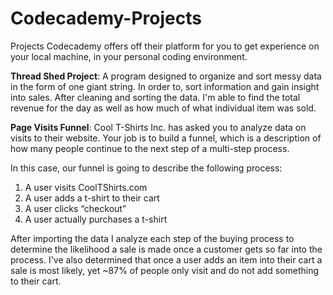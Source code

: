 # Codecademy-Projects
Projects Codecademy offers off their platform for you to get experience on your local machine, in your personal coding environment.

**Thread Shed Project**: 
A program designed to organize and sort messy data in the form of one giant string. In order to, sort information and gain insight into sales. 
After cleaning and sorting the data. I'm able to find the total revenue for the day as well as how much of what individual item was sold.


**Page Visits Funnel**:
Cool T-Shirts Inc. has asked you to analyze data on visits to their website. Your job is to build a funnel, which is a description of how many people continue to the next step of a multi-step process.

In this case, our funnel is going to describe the following process:
1. A user visits CoolTShirts.com
2. A user adds a t-shirt to their cart
3. A user clicks “checkout”
4. A user actually purchases a t-shirt

After importing the data I analyze each step of the buying process to determine the likelihood a sale is made once a customer gets so far into the process. I've also determined that once a user adds an item into their cart a sale is most likely, yet ~87% of people only visit and do not add something to their cart.
